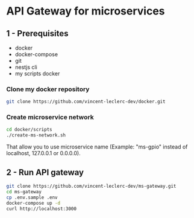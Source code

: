 # API Gateway for microservices

## 1 - Prerequisites

- docker
- docker-compose
- git
- nestjs cli
- my scripts docker

### Clone my docker repository

``` bash
git clone https://github.com/vincent-leclerc-dev/docker.git
```

### Create microservice network

``` bash
cd docker/scripts
./create-ms-network.sh
```

That allow you to use microservice name (Example: "ms-gpio" instead of localhost, 127.0.0.1 or 0.0.0.0).

## 2 - Run API gateway

``` bash
git clone https://github.com/vincent-leclerc-dev/ms-gateway.git
cd ms-gateway
cp .env.sample .env
docker-compose up -d
curl http://localhost:3000
```

